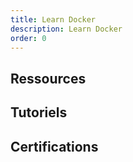 ```yaml
---
title: Learn Docker
description: Learn Docker
order: 0
---
```


## Ressources
    
## Tutoriels
    
## Certifications

